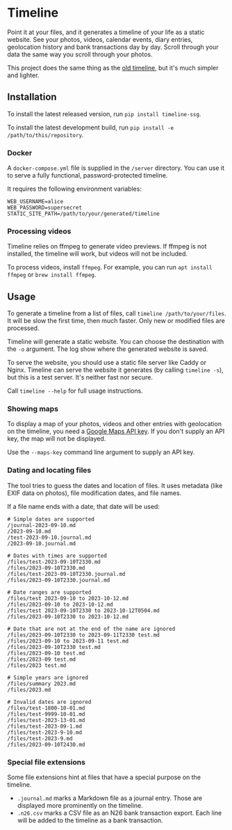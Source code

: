 # Timeline

Point it at your files, and it generates a timeline of your life as a static website. See your photos, videos, calendar events, diary entries, geolocation history and bank transactions day by day. Scroll through your data the same way you scroll through your photos.

This project does the same thing as the [old timeline](https://github.com/nicbou/timeline-old), but it's much simpler and lighter.

## Installation

To install the latest released version, run `pip install timeline-ssg`.

To install the latest development build, run `pip install -e /path/to/this/repository`.

### Docker

A `docker-compose.yml` file is supplied in the `/server` directory. You can use it to serve a fully functional, password-protected timeline.

It requires the following environment variables:
```
WEB_USERNAME=alice
WEB_PASSWORD=supersecret
STATIC_SITE_PATH=/path/to/your/generated/timeline
```

### Processing videos

Timeline relies on ffmpeg to generate video previews. If ffmpeg is not installed, the timeline will work, but videos will not be included.

To process videos, install `ffmpeg`. For example, you can run `apt install ffmpeg` or `brew install ffmpeg`.

## Usage

To generate a timeline from a list of files, call `timeline /path/to/your/files`. It will be slow the first time, then much faster. Only new or modified files are processed.

Timeline will generate a static website. You can choose the destination with the `-o` argument. The log show where the generated website is saved.

To serve the website, you should use a static file server like Caddy or Nginx. Timeline can serve the website it generates (by calling `timeline -s`), but this is a test server. It's neither fast nor secure.

Call `timeline --help` for full usage instructions.

### Showing maps

To display a map of your photos, videos and other entries with geolocation on the timeline, you need a [Google Maps API key](https://developers.google.com/maps/documentation/javascript/get-api-key). If you don't supply an API key, the map will not be displayed.

Use the `--maps-key` command line argument to supply an API key.

### Dating and locating files

The tool tries to guess the dates and location of files. It uses metadata (like EXIF data on photos), file modification dates, and file names.

If a file name ends with a date, that date will be used:

```
# Simple dates are supported
/journal-2023-09-10.md
/2023-09-10.md
/test-2023-09-10.journal.md
/2023-09-10.journal.md

# Dates with times are supported
/files/test-2023-09-10T2330.md
/files/2023-09-10T2330.md
/files/test-2023-09-10T2330.journal.md
/files/2023-09-10T2330.journal.md

# Date ranges are supported
/files/test 2023-09-10 to 2023-10-12.md
/files/2023-09-10 to 2023-10-12.md
/files/test 2023-09-10T2330 to 2023-10-12T0504.md
/files/2023-09-10T2330 to 2023-10-12.md

# Date that are not at the end of the name are ignored
/files/2023-09-10T2330 to 2023-09-11T2330 test.md
/files/2023-09-10 to 2023-09-11 test.md
/files/2023-09-10T2330 test.md
/files/2023-09-10 test.md
/files/2023-09 test.md
/files/2023 test.md

# Simple years are ignored
/files/summary 2023.md
/files/2023.md

# Invalid dates are ignored
/files/test-1800-10-01.md
/files/test-9999-10-01.md
/files/test-2023-13-01.md
/files/test-2023-09-1.md
/files/test-2023-9-10.md
/files/test-2023-9.md
/files/2023-09-10T2430.md
```

### Special file extensions

Some file extensions hint at files that have a special purpose on the timeline.

- `.journal.md` marks a Markdown file as a journal entry. Those are displayed more prominently on the timeline.
- `.n26.csv` marks a CSV file as an N26 bank transaction export. Each line will be added to the timeline as a bank transaction.